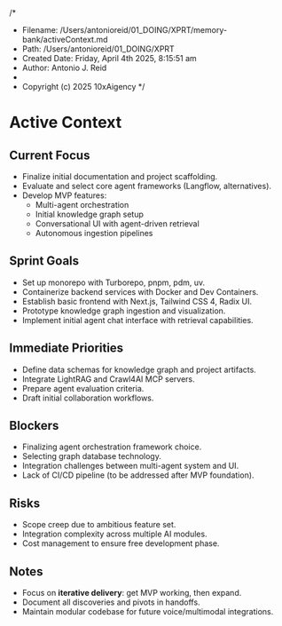 /*
 * Filename: /Users/antonioreid/01_DOING/XPRT/memory-bank/activeContext.md
 * Path: /Users/antonioreid/01_DOING/XPRT
 * Created Date: Friday, April 4th 2025, 8:15:51 am
 * Author: Antonio J. Reid
 *
 * Copyright (c) 2025 10xAigency
 */

# Active Context

## Current Focus
- Finalize initial documentation and project scaffolding.
- Evaluate and select core agent frameworks (Langflow, alternatives).
- Develop MVP features:
  - Multi-agent orchestration
  - Initial knowledge graph setup
  - Conversational UI with agent-driven retrieval
  - Autonomous ingestion pipelines

## Sprint Goals
- Set up monorepo with Turborepo, pnpm, pdm, uv.
- Containerize backend services with Docker and Dev Containers.
- Establish basic frontend with Next.js, Tailwind CSS 4, Radix UI.
- Prototype knowledge graph ingestion and visualization.
- Implement initial agent chat interface with retrieval capabilities.

## Immediate Priorities
- Define data schemas for knowledge graph and project artifacts.
- Integrate LightRAG and Crawl4AI MCP servers.
- Prepare agent evaluation criteria.
- Draft initial collaboration workflows.

## Blockers
- Finalizing agent orchestration framework choice.
- Selecting graph database technology.
- Integration challenges between multi-agent system and UI.
- Lack of CI/CD pipeline (to be addressed after MVP foundation).

## Risks
- Scope creep due to ambitious feature set.
- Integration complexity across multiple AI modules.
- Cost management to ensure free development phase.

## Notes
- Focus on **iterative delivery**: get MVP working, then expand.
- Document all discoveries and pivots in handoffs.
- Maintain modular codebase for future voice/multimodal integrations.